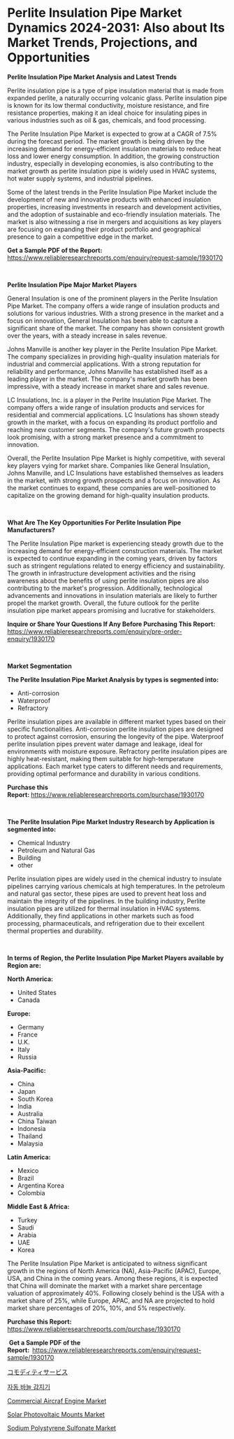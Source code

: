 <p><h1>Perlite Insulation Pipe Market Dynamics 2024-2031: Also about Its Market Trends, Projections, and Opportunities</h1></p><p><strong>Perlite Insulation Pipe Market Analysis and Latest Trends</strong></p>
<p><p>Perlite insulation pipe is a type of pipe insulation material that is made from expanded perlite, a naturally occurring volcanic glass. Perlite insulation pipe is known for its low thermal conductivity, moisture resistance, and fire resistance properties, making it an ideal choice for insulating pipes in various industries such as oil & gas, chemicals, and food processing.</p><p>The Perlite Insulation Pipe Market is expected to grow at a CAGR of 7.5% during the forecast period. The market growth is being driven by the increasing demand for energy-efficient insulation materials to reduce heat loss and lower energy consumption. In addition, the growing construction industry, especially in developing economies, is also contributing to the market growth as perlite insulation pipe is widely used in HVAC systems, hot water supply systems, and industrial pipelines.</p><p>Some of the latest trends in the Perlite Insulation Pipe Market include the development of new and innovative products with enhanced insulation properties, increasing investments in research and development activities, and the adoption of sustainable and eco-friendly insulation materials. The market is also witnessing a rise in mergers and acquisitions as key players are focusing on expanding their product portfolio and geographical presence to gain a competitive edge in the market.</p></p>
<p><strong>Get a Sample PDF of the Report:&nbsp;</strong> <a href="https://www.reliableresearchreports.com/enquiry/request-sample/1930170">https://www.reliableresearchreports.com/enquiry/request-sample/1930170</a></p>
<p>&nbsp;</p>
<p><strong>Perlite Insulation Pipe Major Market Players</strong></p>
<p><p>General Insulation is one of the prominent players in the Perlite Insulation Pipe Market. The company offers a wide range of insulation products and solutions for various industries. With a strong presence in the market and a focus on innovation, General Insulation has been able to capture a significant share of the market. The company has shown consistent growth over the years, with a steady increase in sales revenue.</p><p>Johns Manville is another key player in the Perlite Insulation Pipe Market. The company specializes in providing high-quality insulation materials for industrial and commercial applications. With a strong reputation for reliability and performance, Johns Manville has established itself as a leading player in the market. The company's market growth has been impressive, with a steady increase in market share and sales revenue.</p><p>LC Insulations, Inc. is a player in the Perlite Insulation Pipe Market. The company offers a wide range of insulation products and services for residential and commercial applications. LC Insulations has shown steady growth in the market, with a focus on expanding its product portfolio and reaching new customer segments. The company's future growth prospects look promising, with a strong market presence and a commitment to innovation.</p><p>Overall, the Perlite Insulation Pipe Market is highly competitive, with several key players vying for market share. Companies like General Insulation, Johns Manville, and LC Insulations have established themselves as leaders in the market, with strong growth prospects and a focus on innovation. As the market continues to expand, these companies are well-positioned to capitalize on the growing demand for high-quality insulation products.</p></p>
<p>&nbsp;</p>
<p><strong>What Are The Key Opportunities For Perlite Insulation Pipe Manufacturers?</strong></p>
<p><p>The Perlite Insulation Pipe market is experiencing steady growth due to the increasing demand for energy-efficient construction materials. The market is expected to continue expanding in the coming years, driven by factors such as stringent regulations related to energy efficiency and sustainability. The growth in infrastructure development activities and the rising awareness about the benefits of using perlite insulation pipes are also contributing to the market's progression. Additionally, technological advancements and innovations in insulation materials are likely to further propel the market growth. Overall, the future outlook for the perlite insulation pipe market appears promising and lucrative for stakeholders.</p></p>
<p><strong>Inquire or Share Your Questions If Any Before Purchasing This Report:</strong> <a href="https://www.reliableresearchreports.com/enquiry/pre-order-enquiry/1930170">https://www.reliableresearchreports.com/enquiry/pre-order-enquiry/1930170</a></p>
<p>&nbsp;</p>
<p><strong>Market Segmentation</strong></p>
<p><strong>The Perlite Insulation Pipe Market Analysis by types is segmented into:</strong></p>
<p><ul><li>Anti-corrosion</li><li>Waterproof</li><li>Refractory</li></ul></p>
<p><p>Perlite insulation pipes are available in different market types based on their specific functionalities. Anti-corrosion perlite insulation pipes are designed to protect against corrosion, ensuring the longevity of the pipe. Waterproof perlite insulation pipes prevent water damage and leakage, ideal for environments with moisture exposure. Refractory perlite insulation pipes are highly heat-resistant, making them suitable for high-temperature applications. Each market type caters to different needs and requirements, providing optimal performance and durability in various conditions.</p></p>
<p><strong>Purchase this Report:&nbsp;</strong><a href="https://www.reliableresearchreports.com/purchase/1930170">https://www.reliableresearchreports.com/purchase/1930170</a></p>
<p>&nbsp;</p>
<p><strong>The Perlite Insulation Pipe Market Industry Research by Application is segmented into:</strong></p>
<p><ul><li>Chemical Industry</li><li>Petroleum and Natural Gas</li><li>Building</li><li>other</li></ul></p>
<p><p>Perlite insulation pipes are widely used in the chemical industry to insulate pipelines carrying various chemicals at high temperatures. In the petroleum and natural gas sector, these pipes are used to prevent heat loss and maintain the integrity of the pipelines. In the building industry, Perlite insulation pipes are utilized for thermal insulation in HVAC systems. Additionally, they find applications in other markets such as food processing, pharmaceuticals, and refrigeration due to their excellent thermal properties and durability.</p></p>
<p>&nbsp;</p>
<p><strong>In terms of Region, the Perlite Insulation Pipe Market Players available by Region are:</strong></p>
<p>
    <p> <strong> North America: </strong>
        <ul>
            <li>United States</li>
            <li>Canada</li>
        </ul>
        </p> 
    <p> <strong> Europe: </strong>
        <ul>
            <li>Germany</li>
            <li>France</li>
            <li>U.K.</li>
            <li>Italy</li>
            <li>Russia</li>
        </ul>
        </p> 
    <p> <strong> Asia-Pacific: </strong>
        <ul>
            <li>China</li>
            <li>Japan</li>
            <li>South Korea</li>
            <li>India</li>
            <li>Australia</li>
            <li>China Taiwan</li>
            <li>Indonesia</li>
            <li>Thailand</li>
            <li>Malaysia</li>
        </ul>
        </p> 
    <p> <strong> Latin America: </strong>
        <ul>
            <li>Mexico</li>
            <li>Brazil</li>
            <li>Argentina Korea</li>
            <li>Colombia</li>
        </ul>
        </p> 
    <p> <strong> Middle East & Africa: </strong>
        <ul>
            <li>Turkey</li>
            <li>Saudi</li>
            <li>Arabia</li>
            <li>UAE</li>
            <li>Korea</li>
        </ul>
    </p>
    </p>
<p><p>The Perlite Insulation Pipe Market is anticipated to witness significant growth in the regions of North America (NA), Asia-Pacific (APAC), Europe, USA, and China in the coming years. Among these regions, it is expected that China will dominate the market with a market share percentage valuation of approximately 40%. Following closely behind is the USA with a market share of 25%, while Europe, APAC, and NA are projected to hold market share percentages of 20%, 10%, and 5% respectively.</p></p>
<p><strong>Purchase this Report: </strong><a href="https://www.reliableresearchreports.com/purchase/1930170">https://www.reliableresearchreports.com/purchase/1930170</a></p>
<p>&nbsp;<strong>Get a Sample PDF of the Report:&nbsp;&nbsp;</strong><a href="https://www.reliableresearchreports.com/enquiry/request-sample/1930170">https://www.reliableresearchreports.com/enquiry/request-sample/1930170</a></p>
<p><strong></strong></p>
<p><p><a href="https://medium.com/@tariqzafar00/%E5%95%86%E5%93%81%E3%82%B5%E3%83%BC%E3%83%93%E3%82%B9%E3%81%AE%E5%B8%82%E5%A0%B4%E3%82%B7%E3%82%A7%E3%82%A2%E3%81%AE%E9%80%B2%E5%8C%96%E3%81%A8%E5%B8%82%E5%A0%B4%E6%88%90%E9%95%B7%E3%81%AE%E3%83%88%E3%83%AC%E3%83%B3%E3%83%892024%E5%B9%B4%E3%81%8B%E3%82%892031%E5%B9%B4%E3%81%BE%E3%81%A7-85ed8231c365">コモディティサービス</a></p><p><a href="https://medium.com/@sherrillcrooksxa8i18ucf2m/%EC%9E%90%EB%8F%99-%EB%B0%94%EB%8A%98-%EA%B2%80%EC%B6%9C%EA%B8%B0-%EC%8B%9C%EC%9E%A5-%EA%B2%BD%EC%9F%81-%EB%B6%84%EC%84%9D-%EC%8B%9C%EC%9E%A5-%EB%8F%99%ED%96%A5-%EB%B0%8F-2031%EB%85%84%EA%B9%8C%EC%A7%80%EC%9D%98-%EC%98%88%EC%B8%A1-423ed87e0ca1">자동 바늘 감지기</a></p><p><a href="https://github.com/wwwkeltoum/Market-Research-Report-List-2/blob/main/commercial-aircraf-engine-market.md">Commercial Aircraf Engine Market</a></p><p><a href="https://cute-banjo-8ca.notion.site/Solar-Photovoltaic-Mounts-Market-Size-Market-Share-and-Global-Market-Analysis-Report-2024-2031-82838c5cb618442dbb2a34720afddc25">Solar Photovoltaic Mounts Market</a></p><p><a href="https://view.publitas.com/reportprime-1/sodium-polystyrene-sulfonate-market-size-growth-and-forecast-from-2024-2031/">Sodium Polystyrene Sulfonate Market</a></p></p>